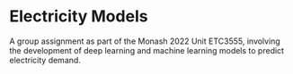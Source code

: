 # Electricity Models
A group assignment as part of the Monash 2022 Unit ETC3555, involving the development of deep learning and machine learning models to predict electricity demand.
